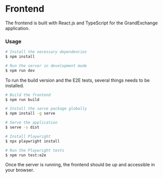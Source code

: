 # Frontend

The frontend is built with React.js and TypeScript for the GrandExchange application.

### Usage

```bash
# Install the necessary dependencies
$ npm install

# Run the server in development mode
$ npm run dev

```

To run the build version and the E2E tests, several things needs to be installed.

```bash
# Build the frontend
$ npm run build

# Install the serve package globally
$ npm install -g serve

# Serve the application
$ serve -s dist

# Install Playwright
$ npx playwright install

# Run the Playwright tests
$ npm run test:e2e

```

Once the server is running, the frontend should be up and accessible in your browser.
